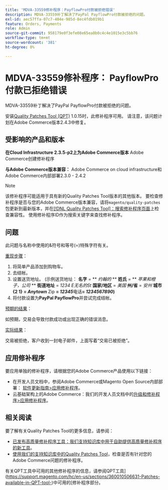 ```yaml
---
title: 'MDVA-33559修补程序：PayflowPro付款被拒绝错误'
description: MDVA-33559补丁解决了PayPal PayflowPro付款被拒绝的问题。
exl-id: aec57ffa-07c7-404e-985d-8ec4fdb019b1
feature: Orders, Payments
role: Admin
source-git-commit: 958179e0f3efe08e65ea8b0c4c4e1015e3c5bb76
workflow-type: tm+mt
source-wordcount: '381'
ht-degree: 0%

---
```


# MDVA-33559修补程序： PayflowPro付款已拒绝错误

MDVA-33559补丁解决了PayPal PayflowPro付款被拒绝的问题。

安装[Quality Patches Tool (QPT)](https://devdocs.magento.com/guides/v2.4/comp-mgr/patching.html#mqp) 1.0.15时，此修补程序可用。 请注意，该问题计划在Adobe Commerce版本2.4.3中修复。

## 受影响的产品和版本

**在Cloud Infrastructure 2.3.5-p2上为Adobe Commerce版本** Adobe Commerce创建修补程序

**与Adobe Commerce版本兼容：** Adobe Commerce on cloud infrastructure和Adobe Commerce内部部署2.3.0 - 2.4.2

>[!NOTE]
>
>该修补程序可能适用于具有新的Quality Patches Tool版本的其他版本。 要检查修补程序是否与您的Adobe Commerce版本兼容，请将`magento/quality-patches`包更新到最新版本，并在[[!DNL Quality Patches Tool]：搜索修补程序页面](https://devdocs.magento.com/quality-patches/tool.html#patch-grid)上检查兼容性。 使用修补程序ID作为搜索关键字来查找修补程序。

## 问题

此问题与名称中使用的&amp;符号和等号(=)特殊字符有关。

<u>重现步骤</u>：

1. 将简单产品添加到购物车。
1. 去结帐。
1. 设置送货地址。 (示例送货地址： **名字** = ** *约翰的* ** **姓氏** = ** *苹果和橙子，公司* ** **街道地址** = *1234 E无名的St* **国家/地区** = *美国* **州/省** = *安州* **城市{2 1} = *Anytown*** Zip **= *12345***&#x200B;电话&#x200B;**= *1234567890*)**
1. 将付款设置为&#x200B;**PayPal PayflowPro**&#x200B;并尝试完成结帐。

<u>预期的结果</u>：

如预期，交易会导致付款成功或出现正确的错误消息。

<u>实际结果</u>：

交易被拒绝，客户收到一封电子邮件，上面写着“交易已被拒绝”。

## 应用修补程序

要应用单独的修补程序，请根据您的Adobe Commerce产品使用以下链接：

* 在开发人员文档中，参阅Adobe Commerce或Magento Open Source内部部署： [软件更新指南>应用修补程序](https://devdocs.magento.com/guides/v2.4/comp-mgr/patching/mqp.html)。
* 云基础架构上的Adobe Commerce：我们的开发人员文档中的[升级和修补程序>应用修补程序](https://devdocs.magento.com/cloud/project/project-patch.html)。

## 相关阅读

要了解有关Quality Patches Tool的更多信息，请参阅：

* [已发布高质量修补程序工具：我们支持知识库中用于自助提供高质量修补程序的新工具](/help/announcements/adobe-commerce-announcements/magento-quality-patches-released-new-tool-to-self-serve-quality-patches.md)。
* [使用我们的支持知识库中的Quality Patches Tool](/help/support-tools/patches-available-in-qpt-tool/check-patch-for-magento-issue-with-magento-quality-patches.md)，检查是否有针对您的Adobe Commerce问题的修补程序。

有关QPT工具中可用的其他修补程序的信息，请参阅QPT工具](https://support.magento.com/hc/en-us/sections/360010506631-Patches-available-in-QPT-tool-)中可用的[修补程序部分。
